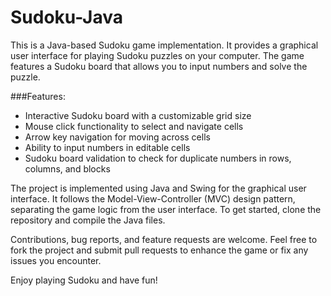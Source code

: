 # Sudoku-Java
This is a Java-based Sudoku game implementation. It provides a graphical user interface for playing Sudoku puzzles on your computer. The game features a Sudoku board that allows you to input numbers and solve the puzzle.

###Features:
- Interactive Sudoku board with a customizable grid size
- Mouse click functionality to select and navigate cells
- Arrow key navigation for moving across cells
- Ability to input numbers in editable cells
- Sudoku board validation to check for duplicate numbers in rows, columns, and blocks

The project is implemented using Java and Swing for the graphical user interface. 
It follows the Model-View-Controller (MVC) design pattern, separating the game logic from the user interface.
To get started, clone the repository and compile the Java files. 

Contributions, bug reports, and feature requests are welcome. 
Feel free to fork the project and submit pull requests to enhance the game or fix any issues you encounter.

Enjoy playing Sudoku and have fun!
